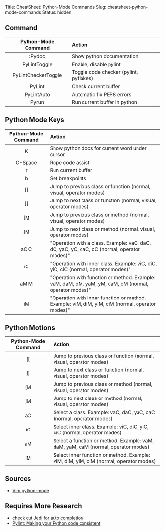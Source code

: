 Title: CheatSheet: Python-Mode Commands
Slug: cheatsheet-python-mode-commands
Status: hidden

## Command
| Python-Mode Command | Action |
|:----:|:------|
| :Pydoc <args> | Show python documentation |
| PyLintToggle | Enable, disable pylint |
| PyLintCheckerToggle | Toggle code checker (pylint, pyflakes) |
| PyLint | Check current buffer |
| PyLintAuto | Automatic fix PEP8 errors |
| Pyrun | Run current buffer in python |

## Python Mode Keys
| Python-Mode Command | Action |
|:----:|:------|
| K | Show python docs for current word under cursor |
| C-Space | Rope code assist |
| <leader>r | Run current buffer |
| <leader>b | Set breakpoints |
| [[ | Jump to previous class or function (normal, visual, operator modes) |
| ]] | Jump to next class or function  (normal, visual, operator modes) |
| [M | Jump to previous class or method (normal, visual, operator modes) |
| ]M | Jump to next class or method (normal, visual, operator modes) |
| aC C | "Operation with a class.  Example: vaC, daC, dC, yaC, yC, caC, cC (normal, operator modes)" |
| iC | "Operation with inner class.  Example: viC, diC, yiC, ciC (normal, operator modes)" |
| aM M | "Operation with function or method.  Example: vaM, daM, dM, yaM, yM, caM, cM (normal, operator modes)" |
| iM | "Operation with inner function or method.  Example: viM, diM, yiM, ciM (normal, operator modes)" |

## Python Motions
| Python-Mode Command | Action |
|:----:|:------|
| [[ | Jump to previous class or function (normal, visual, operator modes) |
| ]] | Jump to next class or function  (normal, visual, operator modes) |
| [M | Jump to previous class or method (normal, visual, operator modes) |
| ]M | Jump to next class or method (normal, visual, operator modes) |
| aC | Select a class. Example: vaC, daC, yaC, caC (normal, operator modes) |
| iC | Select inner class. Example: viC, diC, yiC, ciC (normal, operator modes) |
| aM | Select a function or method. Example: vaM, daM, yaM, caM (normal, operator modes) |
| iM | Select inner function or method. Example: viM, diM, yiM, ciM (normal, operator modes) |

## Sources
* [Vim python-mode](https://github.com/klen/python-mode)

## Requires More Research
* [check out Jedi for auto completion](https://github.com/davidhalter/jedi-vim)
* [Pylint: Making your Python code consistent](https://opensource.com/article/19/10/python-pylint-introduction)
